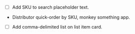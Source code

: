 * [ ] Add SKU to search placeholder text.
* Distributor quick-order by SKU, monkey something app.
* [ ] Add comma-delimited list on list item card.